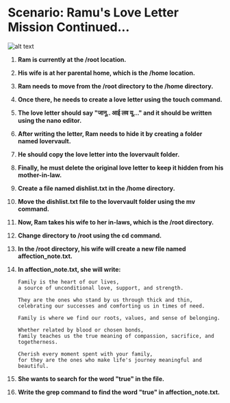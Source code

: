 # Scenario: Ramu's Love Letter Mission Continued... 

![alt text](https://github.com/devopsinsiders/azure-devsecops-batch-16/blob/main/images/img1.png?raw=true)

1. **Ram is currently at the /root location.**
2. **His wife is at her parental home, which is the /home location.**
3. **Ram needs to move from the /root directory to the /home directory.**
4. **Once there, he needs to create a love letter using the touch command.**
5. **The love letter should say "जानू.. आई लव यू..." and it should be written using the nano editor.**
6. **After writing the letter, Ram needs to hide it by creating a folder named lovervault.**
7. **He should copy the love letter into the lovervault folder.**
8. **Finally, he must delete the original love letter to keep it hidden from his mother-in-law.**

9. **Create a file named dishlist.txt in the /home directory.**
10. **Move the dishlist.txt file to the lovervault folder using the mv command.**
11. **Now, Ram takes his wife to her in-laws, which is the /root directory.**
12. **Change directory to /root using the cd command.**
13. **In the /root directory, his wife will create a new file named affection_note.txt.**
14. **In affection_note.txt, she will write:**
    ```
    Family is the heart of our lives,
    a source of unconditional love, support, and strength.

    They are the ones who stand by us through thick and thin,
    celebrating our successes and comforting us in times of need.

    Family is where we find our roots, values, and sense of belonging.

    Whether related by blood or chosen bonds,
    family teaches us the true meaning of compassion, sacrifice, and togetherness.

    Cherish every moment spent with your family,
    for they are the ones who make life's journey meaningful and beautiful.
    ```
15. **She wants to search for the word "true" in the file.**
16. **Write the grep command to find the word "true" in affection_note.txt.**